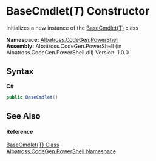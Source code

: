 # BaseCmdlet(*T*) Constructor 
 

Initializes a new instance of the <a href="T_Albatross_CodeGen_PowerShell_BaseCmdlet_1.md">BaseCmdlet(T)</a> class

**Namespace:**&nbsp;<a href="N_Albatross_CodeGen_PowerShell.md">Albatross.CodeGen.PowerShell</a><br />**Assembly:**&nbsp;Albatross.CodeGen.PowerShell (in Albatross.CodeGen.PowerShell.dll) Version: 1.0.0

## Syntax

**C#**<br />
``` C#
public BaseCmdlet()
```


## See Also


#### Reference
<a href="T_Albatross_CodeGen_PowerShell_BaseCmdlet_1.md">BaseCmdlet(T) Class</a><br /><a href="N_Albatross_CodeGen_PowerShell.md">Albatross.CodeGen.PowerShell Namespace</a><br />